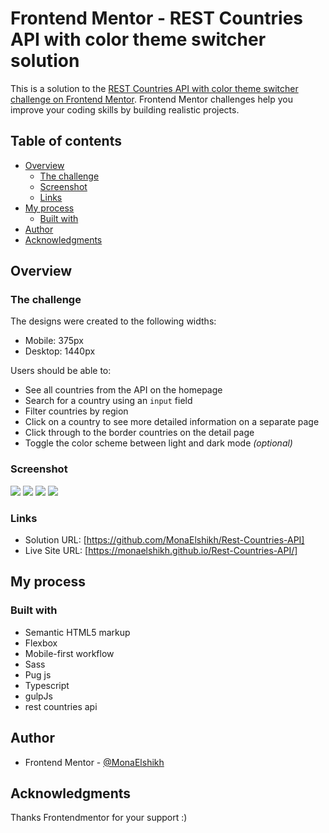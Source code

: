 # Frontend Mentor - REST Countries API with color theme switcher solution

This is a solution to the [REST Countries API with color theme switcher challenge on Frontend Mentor](https://www.frontendmentor.io/challenges/rest-countries-api-with-color-theme-switcher-5cacc469fec04111f7b848ca). Frontend Mentor challenges help you improve your coding skills by building realistic projects.

## Table of contents

- [Overview](#overview)
  - [The challenge](#the-challenge)
  - [Screenshot](#screenshot)
  - [Links](#links)
- [My process](#my-process)
  - [Built with](#built-with)
- [Author](#author)
- [Acknowledgments](#acknowledgments)

## Overview

### The challenge

The designs were created to the following widths:

- Mobile: 375px
- Desktop: 1440px

Users should be able to:

- See all countries from the API on the homepage
- Search for a country using an `input` field
- Filter countries by region
- Click on a country to see more detailed information on a separate page
- Click through to the border countries on the detail page
- Toggle the color scheme between light and dark mode _(optional)_

### Screenshot

![](./screenshots/deskTop.png)
![](./screenshots/deskTop-light.png)
![](./screenshots/details.png)
![](./screenshots/details-light.png)

### Links

- Solution URL: [https://github.com/MonaElshikh/Rest-Countries-API]
- Live Site URL: [https://monaelshikh.github.io/Rest-Countries-API/]

## My process

### Built with

- Semantic HTML5 markup
- Flexbox
- Mobile-first workflow
- Sass
- Pug js
- Typescript
- gulpJs
- rest countries api

## Author

- Frontend Mentor - [@MonaElshikh](https://www.frontendmentor.io/profile/MonaElshikh)

## Acknowledgments

Thanks Frontendmentor for your support :)
